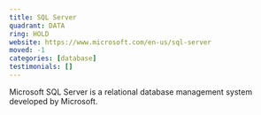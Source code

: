 ```yaml
---
title: SQL Server
quadrant: DATA
ring: HOLD
website: https://www.microsoft.com/en-us/sql-server
moved: -1
categories: [database]
testimonials: []
---
```


Microsoft SQL Server is a relational database management system developed by Microsoft.